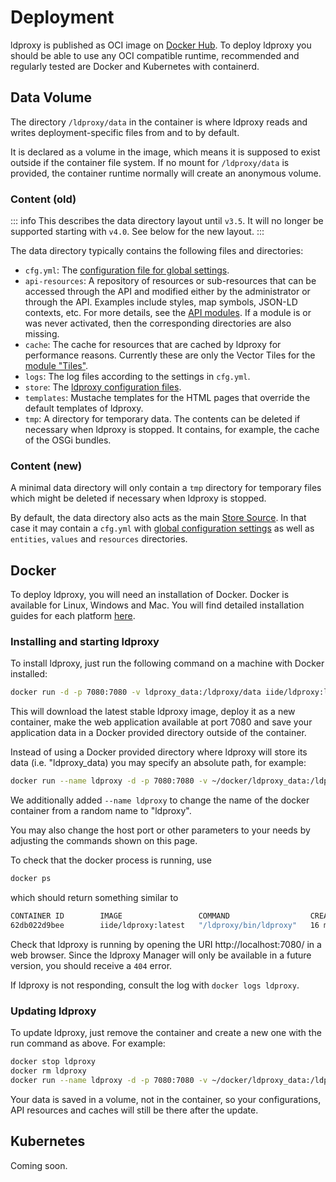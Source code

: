 # Deployment

ldproxy is published as OCI image on [Docker Hub](https://hub.docker.com/r/iide/ldproxy/). To deploy ldproxy you should be able to use any OCI compatible runtime, recommended and regularly tested are Docker and Kubernetes with containerd.

## Data Volume

The directory `/ldproxy/data` in the container is where ldproxy reads and writes deployment-specific files from and to by default.

It is declared as a volume in the image, which means it is supposed to exist outside if the container file system. If no mount for `/ldproxy/data` is provided, the container runtime normally will create an anonymous volume.

### Content (old)

::: info
This describes the data directory layout until `v3.5`. It will no longer be supported starting with `v4.0`. See below for the new layout.
:::

The data directory typically contains the following files and directories:

- `cfg.yml`: The [configuration file for global settings](30-configuration.md).
- `api-resources`: A repository of resources or sub-resources that can be accessed through the API and modified either by the administrator or through the API. Examples include styles, map symbols, JSON-LD contexts, etc. For more details, see the [API modules](../services/building-blocks/README.md). If a module is or was never activated, then the corresponding directories are also missing.
- `cache`: The cache for resources that are cached by ldproxy for performance reasons. Currently these are only the Vector Tiles for the [module "Tiles"](../services/building-blocks/tiles.md).
- `logs`: The log files according to the settings in `cfg.yml`.
- `store`: The [ldproxy configuration files](40-store.md).
- `templates`: Mustache templates for the HTML pages that override the default templates of ldproxy.
- `tmp`: A directory for temporary data. The contents can be deleted if necessary when ldproxy is stopped. It contains, for example, the cache of the OSGi bundles.

### Content (new)

A minimal data directory will only contain a `tmp` directory for temporary files which might be deleted if necessary when ldproxy is stopped.

By default, the data directory also acts as the main [Store Source](41-store-new.md). In that case it may contain a `cfg.yml` with [global configuration settings](30-configuration.md) as well as `entities`, `values` and `resources` directories.

## Docker

To deploy ldproxy, you will need an installation of Docker. Docker is available for Linux, Windows and Mac. You will find detailed installation guides for each platform [here](https://docs.docker.com/).

### Installing and starting ldproxy

To install ldproxy, just run the following command on a machine with Docker installed:

```bash
docker run -d -p 7080:7080 -v ldproxy_data:/ldproxy/data iide/ldproxy:latest
```

This will download the latest stable ldproxy image, deploy it as a new container, make the web application available at port 7080 and save your application data in a Docker provided directory outside of the container.

Instead of using a Docker provided directory where ldproxy will store its data (i.e. "ldproxy_data) you may specify an absolute path, for example:

```bash
docker run --name ldproxy -d -p 7080:7080 -v ~/docker/ldproxy_data:/ldproxy/data iide/ldproxy:latest
```

We additionally added `--name ldproxy` to change the name of the docker container from a random name to "ldproxy".

You may also change the host port or other parameters to your needs by adjusting the commands shown on this page.

To check that the docker process is running, use

```bash
docker ps
```

which should return something similar to

```bash
CONTAINER ID        IMAGE                 COMMAND                  CREATED             STATUS              PORTS                    NAMES
62db022d9bee        iide/ldproxy:latest   "/ldproxy/bin/ldproxy"   16 minutes ago      Up 16 minutes       0.0.0.0:7080->7080/tcp   ldproxy
```

Check that ldproxy is running by opening the URI http://localhost:7080/ in a web browser. Since the ldproxy Manager will only be available in a future version, you should receive a `404` error.

If ldproxy is not responding, consult the log with `docker logs ldproxy`.

### Updating ldproxy

To update ldproxy, just remove the container and create a new one with the run command as above. For example:

```bash
docker stop ldproxy
docker rm ldproxy
docker run --name ldproxy -d -p 7080:7080 -v ~/docker/ldproxy_data:/ldproxy/data iide/ldproxy:latest
```

Your data is saved in a volume, not in the container, so your configurations, API resources and caches will still be there after the update.

## Kubernetes

Coming soon.
